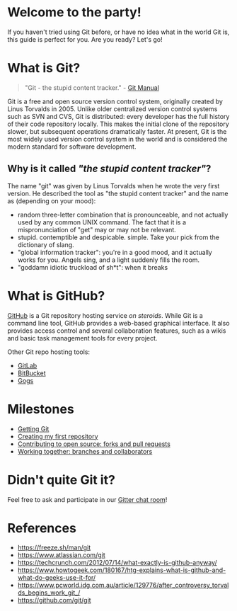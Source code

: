 # Welcome to the party!

If you haven't tried using Git before, or have no idea what in the world Git is, this guide is perfect for you. Are you ready? Let's go!

# What is Git?

> "Git - the stupid content tracker." - [Git Manual](https://freeze.sh/man/git)

Git is a free and open source version control system, originally created by Linus Torvalds in 2005. Unlike older centralized version control systems such as SVN and CVS, Git is distributed: every developer has the full history of their code repository locally. This makes the initial clone of the repository slower, but subsequent operations dramatically faster. At present, Git is the most widely used version control system in the world and is considered the modern standard for software development.

## Why is it called *"the stupid content tracker"*?

The name "git" was given by Linus Torvalds when he wrote the very first version. He described the tool as "the stupid content tracker" and the name as (depending on your mood):

* random three-letter combination that is pronounceable, and not actually used by any common UNIX command. The fact that it is a mispronunciation of "get" may or may not be relevant.
* stupid. contemptible and despicable. simple. Take your pick from the dictionary of slang.
* "global information tracker": you're in a good mood, and it actually works for you. Angels sing, and a light suddenly fills the room.
* "goddamn idiotic truckload of sh*t": when it breaks

# What is GitHub?

[GitHub](https://github.com/) is a Git repository hosting service *on steroids*. While Git is a command line tool, GitHub provides a web-based graphical interface. It also provides access control and several collaboration features, such as a wikis and basic task management tools for every project.

Other Git repo hosting tools:
* [GitLab](https://gitlab.com/)
* [BitBucket](https://bitbucket.org/)
* [Gogs](https://gogs.io/)

# Milestones

* [Getting Git](discussions/01%20-%20Getting%20Git.md)
* [Creating my first repository](discussions/02%20-%20Creating%20my%20first%20repository.md)
* [Contributing to open source: forks and pull requests](discussions/03%20-%20Forks%20and%20Pull%20Requests.md)
* [Working together: branches and collaborators](discussions/04%20-%20Branches%20and%20Collaborators.md)

# Didn't quite Git it?

Feel free to ask and participate in our [Gitter chat room](https://gitter.im/WWCodeManila/Git)!

# References

* https://freeze.sh/man/git
* https://www.atlassian.com/git
* https://techcrunch.com/2012/07/14/what-exactly-is-github-anyway/
* https://www.howtogeek.com/180167/htg-explains-what-is-github-and-what-do-geeks-use-it-for/
* https://www.pcworld.idg.com.au/article/129776/after_controversy_torvalds_begins_work_git_/
* https://github.com/git/git